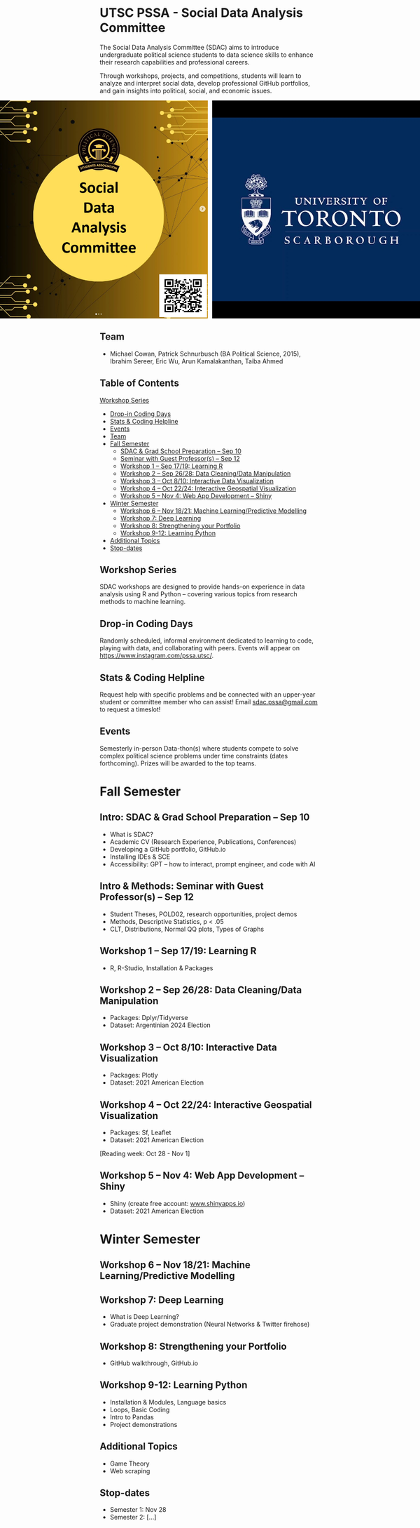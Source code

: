 # UTSC PSSA - Social Data Analysis Committee 
The Social Data Analysis Committee (SDAC) aims to introduce undergraduate political science students to data science skills to enhance their research capabilities and professional careers. 

Through workshops, projects, and competitions, students will learn to analyze and interpret social data, develop professional GitHub portfolios, and gain insights into political, social, and economic issues.

<div style="display: flex; justify-content: center; align-items: center;">
  <img src="https://raw.githubusercontent.com/PSSA-SDAC/sdac/main/images/SDAC%20Template.png" alt="SDAC Template" style="width:500px; margin-right: 10px;">
  <img src="https://raw.githubusercontent.com/PSSA-SDAC/sdac/main/images/UofT%20Logo.jpg" alt="UofT Logo" style="width:500px;">
</div>

## Team
- Michael Cowan, Patrick Schnurbusch (BA Political Science, 2015), Ibrahim Sereer, Eric Wu, Arun Kamalakanthan, Taiba Ahmed

## Table of Contents

[Workshop Series](#workshop-series)
- [Drop-in Coding Days](#drop-in-coding-days)
- [Stats & Coding Helpline](#stats-coding-helpline)
- [Events](#events)
- [Team](#team)
- [Fall Semester](#fall-semester)
    - [SDAC & Grad School Preparation – Sep 10](#intro-sdac--grad-school-preparation--sep-10)
    - [Seminar with Guest Professor(s) – Sep 12](#intro-methods-seminar-with-guest-professors--sep-12)
    - [Workshop 1 – Sep 17/19: Learning R](#workshop-1--sep-1719-learning-r)
    - [Workshop 2 – Sep 26/28: Data Cleaning/Data Manipulation](#workshop-2--sep-2628-data-cleaningdata-manipulation)
    - [Workshop 3 – Oct 8/10: Interactive Data Visualization](#workshop-3--oct-810-interactive-data-visualization)
    - [Workshop 4 – Oct 22/24: Interactive Geospatial Visualization](#workshop-4--oct-2224-interactive-geospatial-visualization)
    - [Workshop 5 – Nov 4: Web App Development – Shiny](#workshop-5--nov-4-web-app-development--shiny)
- [Winter Semester](#winter-semester)
    - [Workshop 6 – Nov 18/21: Machine Learning/Predictive Modelling](#workshop-6--nov-1821-machine-learningpredictive-modelling)
    - [Workshop 7: Deep Learning](#workshop-6-deep-learning)
    - [Workshop 8: Strengthening your Portfolio](#workshop-7-strengthening-your-portfolio)
    - [Workshop 9-12: Learning Python](#workshop-8-12-learning-python)
- [Additional Topics](#additional-topics)
- [Stop-dates](#stop-dates)

## Workshop Series
SDAC workshops are designed to provide hands-on experience in data analysis using R and Python – covering various topics from research methods to machine learning.

## Drop-in Coding Days
Randomly scheduled, informal environment dedicated to learning to code, playing with data, and collaborating with peers. Events will appear on https://www.instagram.com/pssa.utsc/.

## Stats & Coding Helpline
Request help with specific problems and be connected with an upper-year student or committee member who can assist! Email sdac.pssa@gmail.com to request a timeslot!

## Events
Semesterly in-person Data-thon(s) where students compete to solve complex political science problems under time constraints (dates forthcoming). Prizes will be awarded to the top teams.

# Fall Semester

## Intro: SDAC & Grad School Preparation – Sep 10
- What is SDAC?
- Academic CV (Research Experience, Publications, Conferences)
- Developing a GitHub portfolio, GitHub.io
- Installing IDEs & SCE
- Accessibility: GPT – how to interact, prompt engineer, and code with AI

## Intro & Methods: Seminar with Guest Professor(s) – Sep 12
- Student Theses, POLD02, research opportunities, project demos
- Methods, Descriptive Statistics, p < .05
- CLT, Distributions, Normal QQ plots, Types of Graphs

## Workshop 1 – Sep 17/19: Learning R
- R, R-Studio, Installation & Packages

## Workshop 2 – Sep 26/28: Data Cleaning/Data Manipulation
- Packages: Dplyr/Tidyverse
- Dataset: Argentinian 2024 Election

## Workshop 3 – Oct 8/10: Interactive Data Visualization
- Packages: Plotly
- Dataset: 2021 American Election

## Workshop 4 – Oct 22/24: Interactive Geospatial Visualization
- Packages: Sf, Leaflet
- Dataset: 2021 American Election

[Reading week: Oct 28 - Nov 1]

## Workshop 5 – Nov 4: Web App Development – Shiny
- Shiny (create free account: www.shinyapps.io)
- Dataset: 2021 American Election

# Winter Semester

## Workshop 6 – Nov 18/21: Machine Learning/Predictive Modelling

## Workshop 7: Deep Learning
- What is Deep Learning?
- Graduate project demonstration (Neural Networks & Twitter firehose)

## Workshop 8: Strengthening your Portfolio
- GitHub walkthrough, GitHub.io

## Workshop 9-12: Learning Python
- Installation & Modules, Language basics
- Loops, Basic Coding
- Intro to Pandas
- Project demonstrations

## Additional Topics
- Game Theory
- Web scraping

## Stop-dates
- Semester 1: Nov 28
- Semester 2: […]
